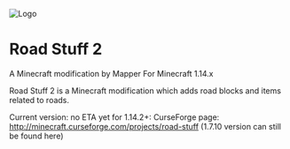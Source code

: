 ![Logo](http://killermapper.net/roadstuffmod/RoadStuffLogo.png)
# Road Stuff 2
A Minecraft modification by Mapper
For Minecraft 1.14.x


Road Stuff 2 is a Minecraft modification which adds road blocks and items related to roads.

Current version: no ETA yet for 1.14.2+:
CurseForge page: http://minecraft.curseforge.com/projects/road-stuff (1.7.10 version can still be found here)
